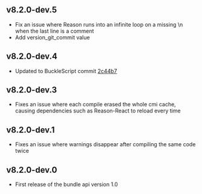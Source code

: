 ## v8.2.0-dev.5

- Fix an issue where Reason runs into an infinite loop on a missing \n when the last line is a comment
- Add version_git_commit value

## v8.2.0-dev.4

- Updated to BuckleScript commit [2c44b7](https://github.com/BuckleScript/bucklescript/commit/2c44b732f4a5ff573a123cf8796bab77edeaed76)

## v8.2.0-dev.3

- Fixes an issue where each compile erased the whole cmi cache, causing dependencies such as Reason-React to reload every time

## v8.2.0-dev.1

- Fixes an issue where warnings disappear after compiling the same code twice

## v8.2.0-dev.0

- First release of the bundle api version 1.0
